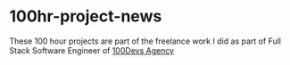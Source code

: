 # 100hr-project-news

These 100 hour projects are part of the freelance work I did as part of Full Stack Software Engineer of [100Devs Agency](https://www.linkedin.com/company/100devs/mycompany/)

